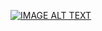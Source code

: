 [![IMAGE ALT TEXT](http://img.youtube.com/vi/dfENnF1aM04/0.jpg)](https://www.youtube.com/watch?v=dfENnF1aM04 "Video Title")
